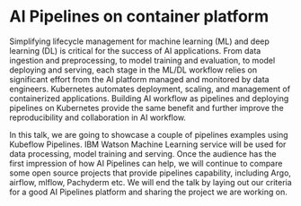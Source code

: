 # AI Pipelines on container platform

Simplifying lifecycle management for machine learning (ML) and deep learning (DL) is critical for the success of AI applications. From data ingestion and preprocessing, to model training and evaluation, to model deploying and serving, each stage in the ML/DL workflow relies on significant effort from the AI platform managed and monitored by data engineers. Kubernetes automates deployment, scaling, and management of containerized applications. Building AI workflow as pipelines and deploying pipelines on Kubernetes provide the same benefit and further improve the reproducibility and collaboration in AI workflow.

In this talk, we are going to showcase a couple of pipelines examples using Kubeflow Pipelines. IBM Watson Machine Learning service will be used for data processing, model training and serving. Once the audience has the first impression of how AI Pipelines can help, we will continue to compare some open source projects that provide pipelines capability, including Argo, airflow, mlflow, Pachyderm etc. We will end the talk by laying out our criteria for a good AI Pipelines platform and sharing the project we are working on.